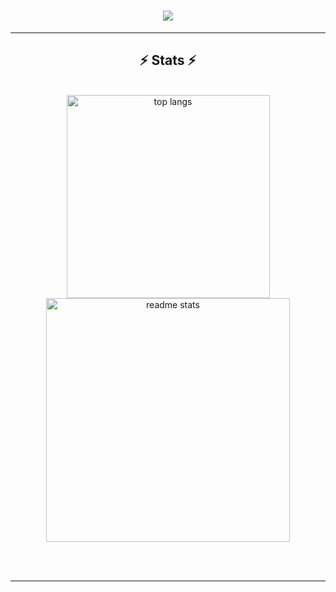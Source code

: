 <h1 align="center">
    <img src="https://readme-typing-svg.herokuapp.com/?font=Righteous&size=35&center=true&vCenter=true&width=500&height=70&duration=4000&lines=Hi+There!+👋;+I'm+Lucas+Amaral!;" />
</h1>

<hr/>

<h2 align="center">⚡ Stats ⚡</h2>
<br>
<div align=center>
  <img width=325 src="https://github-readme-stats.vercel.app/api/top-langs/?username=Amaralfaria&hide=HTML&langs_count=8&layout=compact&theme=react&border_radius=10&size_weight=0.5&count_weight=0.5&exclude_repo=github-readme-stats" alt="top langs" />
  <img width=390 src="https://github-readme-stats.vercel.app/api?username=Amaralfaria&count_private=true&show_icons=true&theme=react&rank_icon=github&border_radius=10" alt="readme stats" />
</div>

<br/><br/>
<hr/>

<!--
**Amaralfaria/Amaralfaria** is a ✨ _special_ ✨ repository because its `README.md` (this file) appears on your GitHub profile.

Here are some ideas to get you started:

- 🔭 I’m currently working on ...
- 🌱 I’m currently learning ...
- 👯 I’m looking to collaborate on ...
- 🤔 I’m looking for help with ...
- 💬 Ask me about ...
- 📫 How to reach me: ...
- 😄 Pronouns: ...
- ⚡ Fun fact: ...
-->
